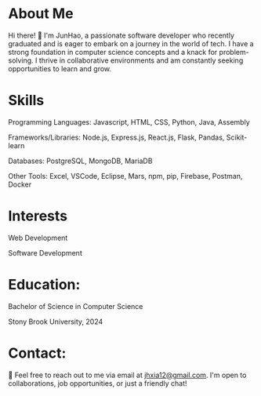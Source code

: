 # About Me

Hi there! 👋 I'm JunHao, a passionate software developer who recently graduated and is eager to embark on a journey in the world of tech. I have a strong foundation in computer science concepts and a knack for problem-solving. I thrive in collaborative environments and am constantly seeking opportunities to learn and grow.

# Skills

Programming Languages: Javascript, HTML, CSS, Python, Java, Assembly

Frameworks/Libraries: Node.js, Express.js, React.js, Flask, Pandas, Scikit-learn

Databases:  PostgreSQL, MongoDB, MariaDB

Other Tools: Excel, VSCode, Eclipse, Mars, npm, pip, Firebase, Postman, Docker

# Interests

Web Development

Software Development

# Education:

Bachelor of Science in Computer Science

Stony Brook University, 2024

# Contact:

📧 Feel free to reach out to me via email at jhxia12@gmail.com. I'm open to collaborations, job opportunities, or just a friendly chat!
